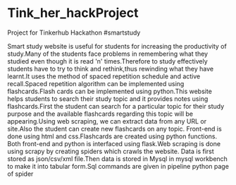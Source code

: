 # Tink_her_hackProject
Project for Tinkerhub Hackathon
#smartstudy

Smart study website is useful for students for increasing the productivity of study.Many of the students face problems in remembering what they studied even though it is read 'n' times.Therefore to study effectively students have to try to think and rethink,thus rewinding what they have learnt.It uses the method of spaced repetition schedule and active recall.Spaced repetition algorithm can be implemented using flashcards.Flash cards can be implemented using python.This website helps students to search their study topic and it provides notes using flashcards.First the student can search for a particular topic for their study purpose and the available flashcards regarding this topic will be appearing.Using web scraping, we can extract data from any URL or site.Also the student can create new flashcards on any topic.
   Front-end is done using html and css.Flashcards are created using python functions.
   Both front-end and python is interfaced using flask.Web scraping is done using scrapy by creating spiders which crawls the website.
   Data is first stored as json/csv/xml file.Then data is stored in Mysql in mysql workbench to make it into tabular form.Sql commands are given in pipeline python page of spider
